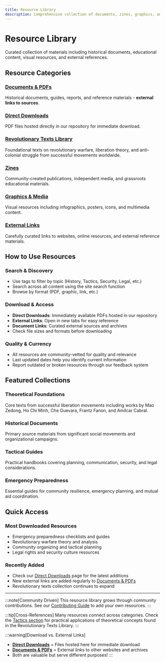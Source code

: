 ```yaml
---
title: Resource Library
description: Comprehensive collection of documents, zines, graphics, and external links
---
```


# Resource Library

Curated collection of materials including historical documents, educational content, visual resources, and external references.

## Resource Categories

### [Documents & PDFs](/resources/documents/)
Historical documents, guides, reports, and reference materials - **external links to sources**.

### [Direct Downloads](/resources/downloads/)
PDF files hosted directly in our repository for immediate download.

### [Revolutionary Texts Library](/resources/revolutionary-texts/)
Foundational texts on revolutionary warfare, liberation theory, and anti-colonial struggle from successful movements worldwide.

### [Zines](/resources/zines/)
Community-created publications, independent media, and grassroots educational materials.

### [Graphics & Media](/resources/graphics/)
Visual resources including infographics, posters, icons, and multimedia content.

### [External Links](/resources/links/)
Carefully curated links to websites, online resources, and external reference materials.

## How to Use Resources

### Search & Discovery
- Use tags to filter by topic (History, Tactics, Security, Legal, etc.)
- Search across all content using the site search function
- Browse by format (PDF, graphic, link, etc.)

### Download & Access
- **Direct Downloads**: Immediately available PDFs hosted in our repository
- **External Links**: Open in new tabs for easy reference
- **Document Links**: Curated external sources and archives
- Check file sizes and formats before downloading

### Quality & Currency
- All resources are community-vetted for quality and relevance
- Last updated dates help you identify current information
- Report outdated or broken resources through our feedback system

## Featured Collections

### Theoretical Foundations
Core texts from successful liberation movements including works by Mao Zedong, Ho Chi Minh, Che Guevara, Frantz Fanon, and Amílcar Cabral.

### Historical Documents
Primary source materials from significant social movements and organizational campaigns.

### Tactical Guides
Practical handbooks covering planning, communication, security, and legal considerations.

### Emergency Preparedness
Essential guides for community resilience, emergency planning, and mutual aid coordination.

## Quick Access

### Most Downloaded Resources
- Emergency preparedness checklists and guides
- Revolutionary warfare theory and analysis
- Community organizing and tactical planning
- Legal rights and security culture resources

### Recently Added
- Check our [Direct Downloads](/resources/downloads/) page for the latest additions
- New external links are added regularly to [Documents & PDFs](/resources/documents/)
- Revolutionary texts collection continues to expand

---

:::note[Community Driven]
This resource library grows through community contributions. See our [Contributing Guide](/contributing/) to add your own resources.
:::

:::tip[Cross-References]
Many resources connect across categories. Check the [Tactics section](/tactics/) for practical applications of theoretical concepts found in the Revolutionary Texts Library.
:::

:::warning[Download vs. External Links]
- **[Direct Downloads](/resources/downloads/)** = Files hosted here for immediate download
- **[Documents & PDFs](/resources/documents/)** = External links to other websites and archives
- Both are valuable but serve different purposes!
:::
